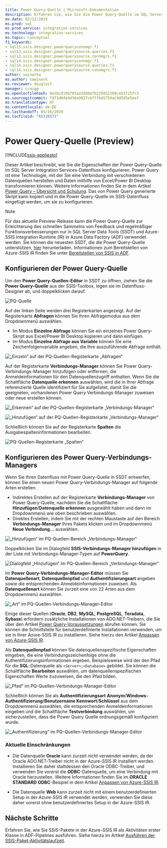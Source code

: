 ```yaml
---
title: Power Query-Quelle | Microsoft-Dokumentation
description: Erfahren Sie, wie Sie die Power Query-Quelle im SQL Server Integration Services-Datenfluss konfigurieren.
ms.date: 02/12/2019
ms.prod: sql
ms.prod_service: integration-services
ms.technology: integration-services
ms.topic: conceptual
f1_keywords:
- sql13.ssis.designer.powerqueryconnmgr.f1
- sql13.ssis.designer.powerquerysource.queries.f1
- sql13.ssis.designer.powerquerysource.connmgrs.f1
- sql14.ssis.designer.powerqueryconnmgr.f1
- sql14.ssis.designer.powerquerysource.queries.f1
- sql14.ssis.designer.powerquerysource.connmgrs.f1
author: swinarko
ms.author: sawinark
ms.reviewer: douglasl
manager: craigg
ms.openlocfilehash: 0e2bcd19b705aa3dd0afb229d523b9ceb3725fc3
ms.sourcegitcommit: fd71d04a9d30a9927cbfff645750ac9d5d5e5ee7
ms.translationtype: HT
ms.contentlocale: de-DE
ms.lasthandoff: 05/16/2019
ms.locfileid: "65726573"
---
```

# <a name="power-query-source-preview"></a>Power Query-Quelle (Preview)

[!INCLUDE[ssis-appliesto](../../includes/ssis-appliesto-ssvrpluslinux-asdb-asdw-xxx.md)]



Dieser Artikel beschreibt, wie Sie die Eigenschaften der Power Query-Quelle im SQL Server Integration Services-Datenfluss konfigurieren. Power Query ist eine Technologie, mit der Sie eine Verbindung mit verschiedenen Datenquellen herstellen und Daten mithilfe von Excel/Power BI Desktop transformieren können. Weitere Informationen finden Sie in dem Artikel [Power Query – Übersicht und Schulung](https://support.office.com/article/power-query-overview-and-learning-ed614c81-4b00-4291-bd3a-55d80767f81d). Das von Power Query generierte Skript kann kopiert und in die Power Query-Quelle im SSIS-Datenfluss eingefügt werden, um sie zu konfigurieren.
  
> [!NOTE]
> Für das aktuelle Preview-Release kann die Power Query-Quelle zur Erleichterung des schnellen Sammelns von Feedback und regelmäßiger Funktionsverbesserungen nur in SQL Server Data Tools (SSDT) und Azure-SSIS Integration Runtime (IR) in Azure Data Factory (ADF) verwendet werden. Sie können die neuesten SSDT, die die Power Query-Quelle unterstützen, [hier](https://docs.microsoft.com/sql/ssdt/download-sql-server-data-tools-ssdt?view=sql-server-2017) herunterladen. Informationen zum Bereitstellen von Azure-SSIS IR finden Sie unter [Bereitstellen von SSIS in ADF](https://docs.microsoft.com/azure/data-factory/tutorial-deploy-ssis-packages-azure).

## <a name="configure-the-power-query-source"></a>Konfigurieren der Power Query-Quelle

Um den **Power Query-Quellen-Editor** in SSDT zu öffnen, ziehen Sie die **Power Query-Quelle** aus der SSIS-Toolbox, legen sie im Datenfluss-Designer ab, und doppelklicken darauf.  

![PQ-Quelle](media/power-query-source/pq-source.png)

Auf der linken Seite werden drei Registerkarten angezeigt. Auf der Registerkarte **Abfragen** können Sie Ihren Abfragemodus aus dem Dropdownmenü auswählen.
-   Im Modus **Einzelne Abfrage** können Sie ein einzelnes Power Query-Skript aus Excel/Power BI Desktop kopieren und dann einfügen.
-   Im Modus **Einzelne Abfrage aus Variable** können Sie eine Zeichenfolgenvariable angeben, die Ihre auszuführende Abfrage enthält.

![„Einzeln“ auf der PQ-Quellen-Registerkarte „Abfragen“](media/power-query-source/pq-source-queries-tab-single.png)

Auf der Registerkarte **Verbindungs-Manager** können Sie Power Query-Verbindungs-Manager hinzufügen oder entfernen, die Anmeldeinformationen für den Datenquellenzugriff enthalten. Wenn Sie die Schaltfläche **Datenquelle erkennen** auswählen, wird die in Ihrer Abfrage referenzierte Quelle identifiziert für Sie aufgelistet, damit Sie die geeigneten, vorhandenen Power Query Verbindungs-Manager zuweisen oder neue erstellen können.

![„Erkennen“ auf der PQ-Quellen-Registerkarte „Verbindungs-Manager“](media/power-query-source/pq-source-connection-managers-tab-detect.png)

![„Hinzufügen“ auf der PQ-Quellen-Registerkarte „Verbindungs-Manager“](media/power-query-source/pq-source-connection-managers-tab-add.png)

Schließlich können Sie auf der Registerkarte **Spalten** die Ausgabespalteninformationen bearbeiten.

![PQ-Quellen-Registerkarte „Spalten“](media/power-query-source/pq-source-columns-tab.png)

## <a name="configure-the-power-query-connection-manager"></a>Konfigurieren des Power Query-Verbindungs-Managers

Wenn Sie Ihren Datenfluss mit Power Query-Quelle in SSDT entwerfen, können Sie einen neuen Power Query-Verbindungs-Manager auf folgende Arten erstellen:
- Indirektes Erstellen auf der Registerkarte **Verbindungs-Manager** von Power Query-Quelle, nachdem Sie die Schaltfläche **Hinzufügen**/**Datenquelle erkennen** ausgewählt haben und dann im Dropdownmenü wie oben beschrieben **<New connection...>** auswählen.
- Direktes Erstellen, indem Sie mit der rechten Maustaste auf den Bereich **Verbindungs-Manager** Ihres Pakets klicken und im Dropdownmenü **Neue Verbindung...**  auswählen.

![„Hinzufügen“ im PQ-Quellen-Bereich „Verbindungs-Manager“](media/power-query-source/pq-source-connection-managers-panel-add.png)

Doppelklicken Sie im Dialogfeld **SSIS-Verbindungs-Manager hinzufügen** in der Liste mit Verbindungs-Manager-Typen auf **PowerQuery**.

![Dialogfeld „Hinzufügen“ im PQ-Quellen-Bereich „Verbindungs-Manager“](media/power-query-source/pq-source-connection-managers-panel-add-dialog.png)

Im **Power Query-Verbindungs-Manager-Editor** müssen Sie **Datenquellenart**, **Datenquellenpfad** und **Authentifizierungsart** angeben sowie die entsprechenden Anmeldeinformationen zuweisen. Als **Datenquellenart** können Sie zurzeit eine von 22 Arten aus dem Dropdownmenü auswählen.

![„Art“ im PQ-Quellen-Verbindungs-Manager-Editor](media/power-query-source/pq-source-connection-manager-editor-kind.png)

Einige dieser Quellen (**Oracle**, **DB2**, **MySQL**, **PostgreSQL**, **Teradata**, **Sybase**) erfordern zusätzliche Installationen von ADO.NET-Treibern, die Sie über den Artikel [Power Query-Voraussetzungen](https://support.office.com/article/data-source-prerequisites-power-query-6062cf52-c764-45d0-a1c6-fbf8fc05b05a) abrufen können. Sie können die Schnittstelle für benutzerdefinierte Installationen verwenden, um sie in Ihrer Azure-SSIS IR zu installieren. Siehe hierzu den Artikel [Anpassen von Azure-SSIS IR](https://docs.microsoft.com/azure/data-factory/how-to-configure-azure-ssis-ir-custom-setup).

Als **Datenquellenpfad** können Sie datenquellenspezifische Eigenschaften eingeben, die eine Verbindungszeichenfolge ohne die Authentifizierungsinformationen ergeben. Beispielsweise wird der den Pfad für die **SQL**-Datenquelle als `<Server>;<Database>` gebildet. Sie können die Schaltfläche **Bearbeiten** auswählen, um datenquellenspezifischen Eigenschaften Werte zuzuweisen, die den Pfad bilden.

![„Pfad“ im PQ-Quellen-Verbindungs-Manager-Editor](media/power-query-source/pq-source-connection-manager-editor-path.png)

Schließlich können Sie als **Authentifizierungsart** **Anonym**/**Windows-Authentifizierung**/**Benutzername Kennwort**/**Schlüssel** aus dem Dropdownmenü auswählen, die entsprechenden Anmeldeinformationen eingeben und die Schaltfläche **Testverbindung** auswählen, um sicherzustellen, dass die Power Query Quelle ordnungsgemäß konfiguriert wurde.

![„Authentifizierung“ im PQ-Quellen-Verbindungs-Manager-Editor](media/power-query-source/pq-source-connection-manager-editor-authentication.png)

### <a name="current-limitations"></a>Aktuelle Einschränkungen

-   Die Datenquelle **Oracle** kann zurzeit nicht verwendet werden, da der Oracle ADO.NET-Treiber nicht in der Azure-SSIS IR installiert werden. Installieren Sie daher stattdessen den Oracle ODBC-Treiber, und verwenden Sie vorerst die **ODBC**-Datenquelle, um eine Verbindung mit Oracle herzustellen. Weitere Informationen finden Sie im **ORACLE STANDARD ODBC**-Beispiel in dem Artikel [Anpassen von Azure-SSIS IR](https://docs.microsoft.com/azure/data-factory/how-to-configure-azure-ssis-ir-custom-setup).

-   Die Datenquelle **Web** kann zurzeit nicht mit einem benutzerdefinierten Setup in der Azure-SSIS IR verwendet werden, verwenden Sie diese daher vorerst ohne benutzerdefiniertes Setup in der Azure-SSIS IR.

## <a name="next-steps"></a>Nächste Schritte
Erfahren Sie, wie Sie SSIS-Pakete in der Azure-SSIS IR als Aktivitäten erster Klasse in ADF-Pipelines ausführen. Siehe hierzu im Artikel [Ausführen der SSIS-Paket-Aktivitätslaufzeit](https://docs.microsoft.com/azure/data-factory/how-to-invoke-ssis-package-ssis-activity).
